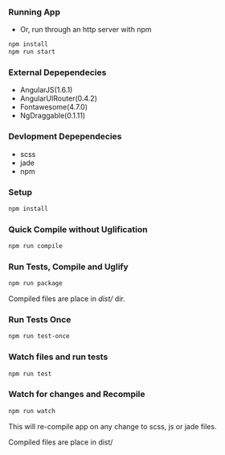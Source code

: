 ### Running App
- Or, run through an http server with npm 
```bash
npm install
npm run start
```

### External Depependecies
- AngularJS(1.6.1)
- AngularUIRouter(0.4.2)
- Fontawesome(4.7.0)
- NgDraggable(0.1.11)

### Devlopment Depependecies 
- scss
- jade
- npm

### Setup
```bash
npm install
```

### Quick Compile without Uglification
```bash
npm run compile
```

### Run Tests, Compile and Uglify
```bash
npm run package
```
Compiled files are place in *dist/* dir.


### Run Tests Once
```bash
npm run test-once
```

### Watch files and run tests
```bash
npm run test
```

### Watch for changes and Recompile
```bash
npm run watch
```
This will re-compile app on any change to scss, js or jade files.

Compiled files are place in dist/

